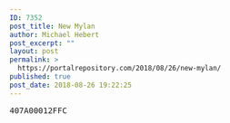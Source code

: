 ```yaml
---
ID: 7352
post_title: New Mylan
author: Michael Hebert
post_excerpt: ""
layout: post
permalink: >
  https://portalrepository.com/2018/08/26/new-mylan/
published: true
post_date: 2018-08-26 19:22:25
---
```

<pre>407A00012FFC</pre>